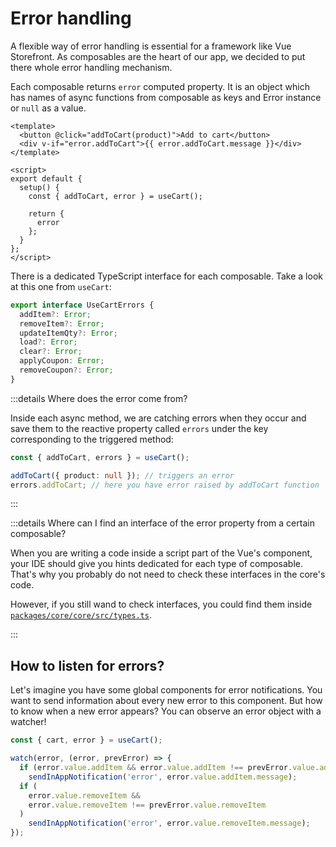 # Error handling

A flexible way of error handling is essential for a framework like Vue Storefront. As composables are the heart of our app, we decided to put there whole error handling mechanism.

Each composable returns `error` computed property. It is an object which has names of async functions from composable as keys and Error instance or `null` as a value.

```vue
<template>
  <button @click="addToCart(product)">Add to cart</button>
  <div v-if="error.addToCart">{{ error.addToCart.message }}</div>
</template>

<script>
export default {
  setup() {
    const { addToCart, error } = useCart();

    return {
      error
    };
  }
};
</script>
```

There is a dedicated TypeScript interface for each composable. Take a look at this one from `useCart`:

```ts
export interface UseCartErrors {
  addItem?: Error;
  removeItem?: Error;
  updateItemQty?: Error;
  load?: Error;
  clear?: Error;
  applyCoupon: Error;
  removeCoupon?: Error;
}
```

:::details Where does the error come from?

Inside each async method, we are catching errors when they occur and save them to the reactive property called `errors` under the key corresponding to the triggered method:

```ts
const { addToCart, errors } = useCart();

addToCart({ product: null }); // triggers an error
errors.addToCart; // here you have error raised by addToCart function
```

:::

:::details Where can I find an interface of the error property from a certain composable?

When you are writing a code inside a script part of the Vue's component, your IDE should give you hints dedicated for each type of composable. That's why you probably do not need to check these interfaces in the core's code.

However, if you still wand to check interfaces, you could find them inside [`packages/core/core/src/types.ts`](https://github.com/vuestorefront/vue-storefront/blob/next/packages/core/core/src/types.ts).

[//]: # 'TODO: This should be added to API reference'

:::

## How to listen for errors?

Let's imagine you have some global components for error notifications. You want to send information about every new error to this component. But how to know when a new error appears? You can observe an error object with a watcher!

```ts
const { cart, error } = useCart();

watch(error, (error, prevError) => {
  if (error.value.addItem && error.value.addItem !== prevError.value.addItem)
    sendInAppNotification('error', error.value.addItem.message);
  if (
    error.value.removeItem &&
    error.value.removeItem !== prevError.value.removeItem
  )
    sendInAppNotification('error', error.value.removeItem.message);
});
```
